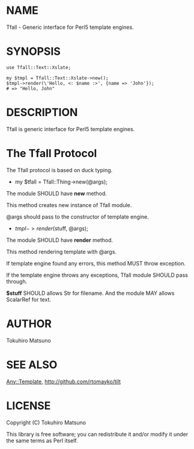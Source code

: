 # NAME

Tfall - Generic interface for Perl5 template engines.

# SYNOPSIS

    use Tfall::Text::Xslate;

    my $tmpl = Tfall::Text::Xslate->new();
    $tmpl->render(\'Hello, <: $name :>', {name => 'John'});
    # => "Hello, John"

# DESCRIPTION

Tfall is generic interface for Perl5 template engines.

# The Tfall Protocol

The Tfall protocol is based on duck typing.

- my $tfall = Tfall::Thing->new(@args);

The module SHOULD have __new__ method.

This method creates new instance of Tfall module.

@args should pass to the constructor of template engine.

- $tmpl->render($stuff, @args);

The module SHOULD have __render__ method.

This method rendering template with @args.

If template engine found any errors, this method MUST throw exception.

If the template engine throws any exceptions, Tfall module SHOULD pass through.

__$stuff__ SHOULD allows Str for filename. And the module MAY allows ScalarRef for text.

# AUTHOR

Tokuhiro Matsuno <tokuhirom AAJKLFJEF GMAIL COM>

# SEE ALSO

[Any::Template](http://search.cpan.org/perldoc?Any::Template), <http://github.com/rtomayko/tilt>

# LICENSE

Copyright (C) Tokuhiro Matsuno

This library is free software; you can redistribute it and/or modify
it under the same terms as Perl itself.